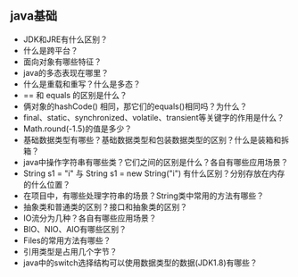 
## java基础

- JDK和JRE有什么区别？
- 什么是跨平台？
- 面向对象有哪些特征？
- java的多态表现在哪里？
- 什么是重载和重写？什么是多态？
- == 和 equals 的区别是什么？
- 俩对象的hashCode() 相同，那它们的equals()相同吗？为什么？
- final、static、synchronized、volatile、transient等关键字的作用是什么？
- Math.round(-1.5)的值是多少？
- 基础数据类型有哪些？基础数据类型和包装数据类型的区别？什么是装箱和拆箱？
- java中操作字符串有哪些类？它们之间的区别是什么？各自有哪些应用场景？
- String s1 = "i" 与 String s1 = new String("i") 有什么区别？分别存放在内存的什么位置？
- 在项目中，有哪些处理字符串的场景？String类中常用的方法有哪些？
- 抽象类和普通类的区别？接口和抽象类的区别？
- IO流分为几种？各自有哪些应用场景？
- BIO、NIO、AIO有哪些区别？
- Files的常用方法有哪些？
- 引用类型是占用几个字节？
- java中的switch选择结构可以使用数据类型的数据(JDK1.8)有哪些？
